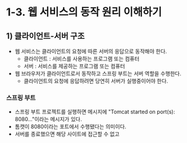 # 1-3. 웹 서비스의 동작 원리 이해하기
## 1) 클라이언트-서버 구조
- 웹 서비스는 클라이언트의 요청에 따른 서버의 응답으로 동작해야 한다.
	- 클라이언트 : 서비스를 사용하는 프로그램 또는 컴퓨터
	- 서버 : 서비스를 제공하는 프로그램 또는 컴퓨터
- 웹 브라우저가 클라이언트로서 동작하고 스프링 부트는 서버 역할을 수행한다.
	- 클라이언트의 요청에 응답하려면 당연히 서버가 실행중이어야 한다.

### 스프링 부트
- 스프링 부트 프로젝트를 실행하면 메시지에 "Tomcat started on port(s): 8080..."이라는 메시지가 있다.
- 톰캣이 8080이라는 포트에서 수행됐다는 의미이다.
- 서버를 종료했으면 해당 사이트에 접근할 수 없고 
